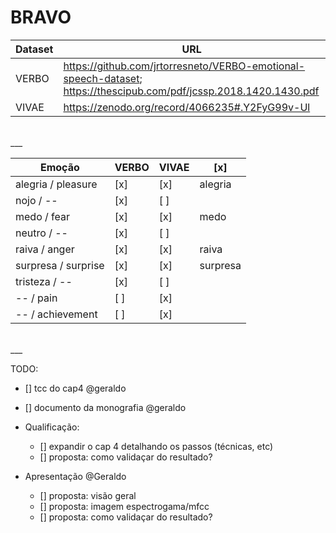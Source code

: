 # BRAVO

Dataset | URL
------- | ---
VERBO   | https://github.com/jrtorresneto/VERBO-emotional-speech-dataset; https://thescipub.com/pdf/jcssp.2018.1420.1430.pdf
VIVAE   | https://zenodo.org/record/4066235#.Y2FyG99v-Ul

<br>
___
<br>

Emoção              | VERBO | VIVAE | [x]
------------------- | ----- | ----- | ----
alegria / pleasure  | [x]   | [x]   | alegria
nojo / --           | [x]   | [ ]   |
medo / fear         | [x]   | [x]   | medo
neutro / --         | [x]   | [ ]   |
raiva / anger       | [x]   | [x]   | raiva
surpresa / surprise | [x]   | [x]   | surpresa
tristeza / --       | [x]   | [ ]   |
-- / pain           | [ ]   | [x]   |
-- / achievement    | [ ]   | [x]   |

<br>
___
<br>

TODO:

- [] tcc do cap4 @geraldo
- [] documento da monografia @geraldo

- Qualificação:
    - [] expandir o cap 4 detalhando os passos (técnicas, etc)
    - [] proposta: como validaçar do resultado?


- Apresentação @Geraldo
    - [] proposta: visão geral
    - [] proposta: imagem espectrogama/mfcc
    - [] proposta: como validaçar do resultado?
